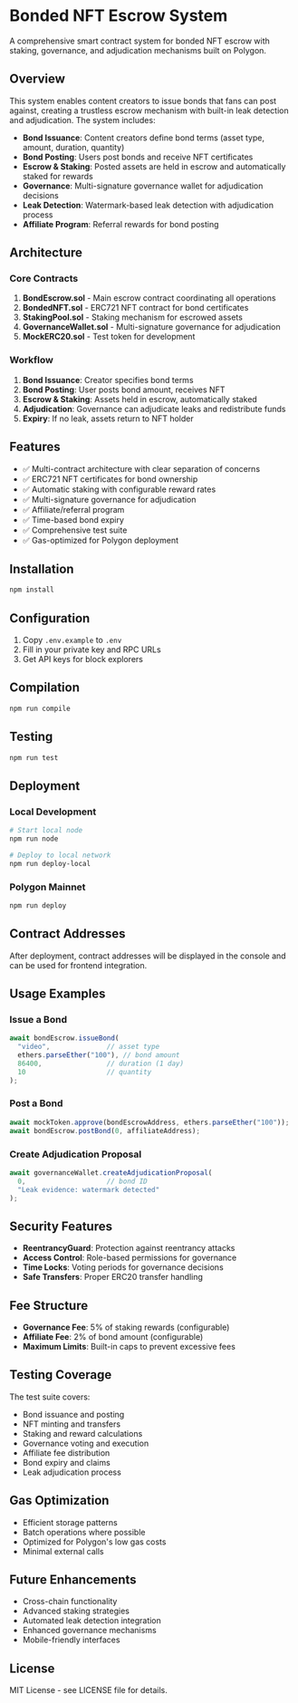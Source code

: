 # Bonded NFT Escrow System

A comprehensive smart contract system for bonded NFT escrow with staking, governance, and adjudication mechanisms built on Polygon.

## Overview

This system enables content creators to issue bonds that fans can post against, creating a trustless escrow mechanism with built-in leak detection and adjudication. The system includes:

- **Bond Issuance**: Content creators define bond terms (asset type, amount, duration, quantity)
- **Bond Posting**: Users post bonds and receive NFT certificates
- **Escrow & Staking**: Posted assets are held in escrow and automatically staked for rewards
- **Governance**: Multi-signature governance wallet for adjudication decisions
- **Leak Detection**: Watermark-based leak detection with adjudication process
- **Affiliate Program**: Referral rewards for bond posting

## Architecture

### Core Contracts

1. **BondEscrow.sol** - Main escrow contract coordinating all operations
2. **BondedNFT.sol** - ERC721 NFT contract for bond certificates
3. **StakingPool.sol** - Staking mechanism for escrowed assets
4. **GovernanceWallet.sol** - Multi-signature governance for adjudication
5. **MockERC20.sol** - Test token for development

### Workflow

1. **Bond Issuance**: Creator specifies bond terms
2. **Bond Posting**: User posts bond amount, receives NFT
3. **Escrow & Staking**: Assets held in escrow, automatically staked
4. **Adjudication**: Governance can adjudicate leaks and redistribute funds
5. **Expiry**: If no leak, assets return to NFT holder

## Features

- ✅ Multi-contract architecture with clear separation of concerns
- ✅ ERC721 NFT certificates for bond ownership
- ✅ Automatic staking with configurable reward rates
- ✅ Multi-signature governance for adjudication
- ✅ Affiliate/referral program
- ✅ Time-based bond expiry
- ✅ Comprehensive test suite
- ✅ Gas-optimized for Polygon deployment

## Installation

```bash
npm install
```

## Configuration

1. Copy `.env.example` to `.env`
2. Fill in your private key and RPC URLs
3. Get API keys for block explorers

## Compilation

```bash
npm run compile
```

## Testing

```bash
npm run test
```

## Deployment

### Local Development
```bash
# Start local node
npm run node

# Deploy to local network
npm run deploy-local
```

### Polygon Mainnet
```bash
npm run deploy
```

## Contract Addresses

After deployment, contract addresses will be displayed in the console and can be used for frontend integration.

## Usage Examples

### Issue a Bond
```javascript
await bondEscrow.issueBond(
  "video",              // asset type
  ethers.parseEther("100"), // bond amount
  86400,                // duration (1 day)
  10                    // quantity
);
```

### Post a Bond
```javascript
await mockToken.approve(bondEscrowAddress, ethers.parseEther("100"));
await bondEscrow.postBond(0, affiliateAddress);
```

### Create Adjudication Proposal
```javascript
await governanceWallet.createAdjudicationProposal(
  0,                    // bond ID
  "Leak evidence: watermark detected"
);
```

## Security Features

- **ReentrancyGuard**: Protection against reentrancy attacks
- **Access Control**: Role-based permissions for governance
- **Time Locks**: Voting periods for governance decisions
- **Safe Transfers**: Proper ERC20 transfer handling

## Fee Structure

- **Governance Fee**: 5% of staking rewards (configurable)
- **Affiliate Fee**: 2% of bond amount (configurable)
- **Maximum Limits**: Built-in caps to prevent excessive fees

## Testing Coverage

The test suite covers:
- Bond issuance and posting
- NFT minting and transfers
- Staking and reward calculations
- Governance voting and execution
- Affiliate fee distribution
- Bond expiry and claims
- Leak adjudication process

## Gas Optimization

- Efficient storage patterns
- Batch operations where possible
- Optimized for Polygon's low gas costs
- Minimal external calls

## Future Enhancements

- Cross-chain functionality
- Advanced staking strategies
- Automated leak detection integration
- Enhanced governance mechanisms
- Mobile-friendly interfaces

## License

MIT License - see LICENSE file for details.